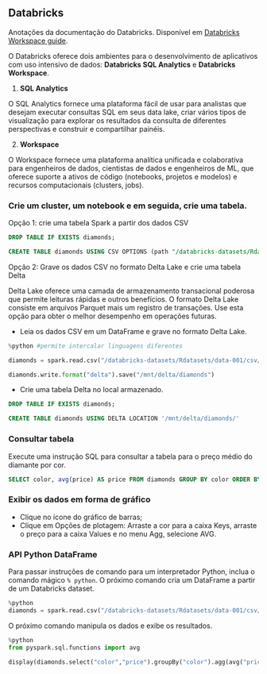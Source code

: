 ## Databricks

Anotações da documentação do Databricks. Disponível em [Databricks Workspace guide](https://docs.databricks.com/workspace-index.html).

O Databricks oferece dois ambientes para o desenvolvimento de aplicativos com uso intensivo de dados: **Databricks SQL Analytics** e **Databricks Workspace**.

1. **SQL Analytics** 

O SQL Analytics fornece uma plataforma fácil de usar para analistas que desejam executar consultas SQL em seus data lake, criar vários tipos de visualização para explorar os resultados da consulta de diferentes perspectivas e construir e compartilhar painéis. 

2. **Workspace** 

O Workspace fornece uma plataforma analítica unificada e colaborativa para engenheiros de dados, cientistas de dados e engenheiros de ML, que oferece suporte a ativos de código (notebooks, projetos e modelos) e recursos computacionais (clusters, jobs). 

### Crie um cluster, um notebook e em seguida, crie uma tabela.

Opção 1: crie uma tabela Spark a partir dos dados CSV

```sql
DROP TABLE IF EXISTS diamonds;

CREATE TABLE diamonds USING CSV OPTIONS (path "/databricks-datasets/Rdatasets/data-001/csv/ggplot2/diamonds.csv", header "true")
```

Opção 2: Grave os dados CSV no formato Delta Lake e crie uma tabela Delta

Delta Lake oferece uma camada de armazenamento transacional poderosa que permite leituras rápidas e outros benefícios. O formato Delta Lake consiste em arquivos Parquet mais um registro de transações. Use esta opção para obter o melhor desempenho em operações futuras.

- Leia os dados CSV em um DataFrame e grave no formato Delta Lake.

```python
%python #permite intercalar linguagens diferentes

diamonds = spark.read.csv("/databricks-datasets/Rdatasets/data-001/csv/ggplot2/diamonds.csv", header="true", inferSchema="true")

diamonds.write.format("delta").save("/mnt/delta/diamonds")
```

- Crie uma tabela Delta no local armazenado.

```sql
DROP TABLE IF EXISTS diamonds;

CREATE TABLE diamonds USING DELTA LOCATION '/mnt/delta/diamonds/'
```

### Consultar tabela

Execute uma instrução SQL para consultar a tabela para o preço médio do diamante por cor.

```sql
SELECT color, avg(price) AS price FROM diamonds GROUP BY color ORDER BY COLOR
```

### Exibir os dados em forma de gráfico

- Clique no ícone do gráfico de barras;
- Clique em Opções de plotagem: Arraste a cor para a caixa Keys,  arraste o preço para a caixa Values e no menu Agg, selecione AVG.


### API Python DataFrame

Para passar instruções de comando para um interpretador Python, inclua o comando mágico `% python`. O próximo comando cria um DataFrame a partir de um Databricks dataset.

```python
%python
diamonds = spark.read.csv("/databricks-datasets/Rdatasets/data-001/csv/ggplot2/diamonds.csv", header="true", inferSchema="true")
```

O próximo comando manipula os dados e exibe os resultados.

```python
%python
from pyspark.sql.functions import avg

display(diamonds.select("color","price").groupBy("color").agg(avg("price")).sort("color"))
```

## 
